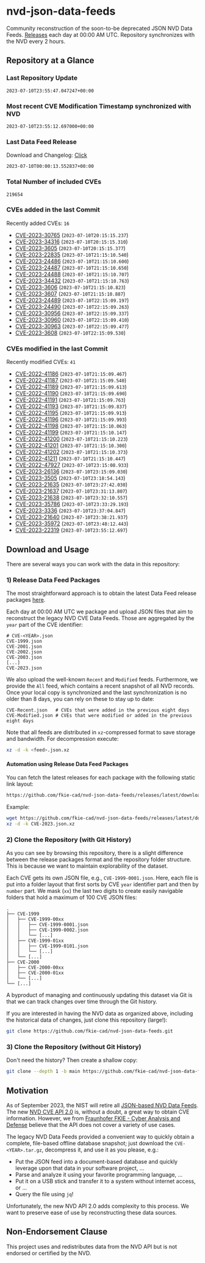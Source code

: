 # nvd-json-data-feeds

Community reconstruction of the soon-to-be deprecated JSON NVD Data Feeds. 
[Releases](https://github.com/fkie-cad/nvd-json-data-feeds/releases/latest) each day at 00:00 AM UTC.
Repository synchronizes with the NVD every 2 hours.

## Repository at a Glance

### Last Repository Update

```plain
2023-07-10T23:55:47.047247+00:00
```

### Most recent CVE Modification Timestamp synchronized with NVD

```plain
2023-07-10T23:55:12.697000+00:00
```

### Last Data Feed Release

Download and Changelog: [Click](https://github.com/fkie-cad/nvd-json-data-feeds/releases/latest)

```plain
2023-07-10T00:00:13.552837+00:00
```

### Total Number of included CVEs

```plain
219654
```

### CVEs added in the last Commit

Recently added CVEs: `16`

* [CVE-2023-30765](CVE-2023/CVE-2023-307xx/CVE-2023-30765.json) (`2023-07-10T20:15:15.237`)
* [CVE-2023-34316](CVE-2023/CVE-2023-343xx/CVE-2023-34316.json) (`2023-07-10T20:15:15.310`)
* [CVE-2023-3605](CVE-2023/CVE-2023-36xx/CVE-2023-3605.json) (`2023-07-10T20:15:15.377`)
* [CVE-2023-22835](CVE-2023/CVE-2023-228xx/CVE-2023-22835.json) (`2023-07-10T21:15:10.540`)
* [CVE-2023-24486](CVE-2023/CVE-2023-244xx/CVE-2023-24486.json) (`2023-07-10T21:15:10.600`)
* [CVE-2023-24487](CVE-2023/CVE-2023-244xx/CVE-2023-24487.json) (`2023-07-10T21:15:10.650`)
* [CVE-2023-24488](CVE-2023/CVE-2023-244xx/CVE-2023-24488.json) (`2023-07-10T21:15:10.707`)
* [CVE-2023-34432](CVE-2023/CVE-2023-344xx/CVE-2023-34432.json) (`2023-07-10T21:15:10.763`)
* [CVE-2023-3606](CVE-2023/CVE-2023-36xx/CVE-2023-3606.json) (`2023-07-10T21:15:10.823`)
* [CVE-2023-3607](CVE-2023/CVE-2023-36xx/CVE-2023-3607.json) (`2023-07-10T21:15:10.887`)
* [CVE-2023-24489](CVE-2023/CVE-2023-244xx/CVE-2023-24489.json) (`2023-07-10T22:15:09.197`)
* [CVE-2023-24490](CVE-2023/CVE-2023-244xx/CVE-2023-24490.json) (`2023-07-10T22:15:09.263`)
* [CVE-2023-30956](CVE-2023/CVE-2023-309xx/CVE-2023-30956.json) (`2023-07-10T22:15:09.337`)
* [CVE-2023-30960](CVE-2023/CVE-2023-309xx/CVE-2023-30960.json) (`2023-07-10T22:15:09.410`)
* [CVE-2023-30963](CVE-2023/CVE-2023-309xx/CVE-2023-30963.json) (`2023-07-10T22:15:09.477`)
* [CVE-2023-3608](CVE-2023/CVE-2023-36xx/CVE-2023-3608.json) (`2023-07-10T22:15:09.530`)


### CVEs modified in the last Commit

Recently modified CVEs: `41`

* [CVE-2022-41186](CVE-2022/CVE-2022-411xx/CVE-2022-41186.json) (`2023-07-10T21:15:09.467`)
* [CVE-2022-41187](CVE-2022/CVE-2022-411xx/CVE-2022-41187.json) (`2023-07-10T21:15:09.540`)
* [CVE-2022-41189](CVE-2022/CVE-2022-411xx/CVE-2022-41189.json) (`2023-07-10T21:15:09.613`)
* [CVE-2022-41190](CVE-2022/CVE-2022-411xx/CVE-2022-41190.json) (`2023-07-10T21:15:09.690`)
* [CVE-2022-41191](CVE-2022/CVE-2022-411xx/CVE-2022-41191.json) (`2023-07-10T21:15:09.763`)
* [CVE-2022-41193](CVE-2022/CVE-2022-411xx/CVE-2022-41193.json) (`2023-07-10T21:15:09.837`)
* [CVE-2022-41195](CVE-2022/CVE-2022-411xx/CVE-2022-41195.json) (`2023-07-10T21:15:09.913`)
* [CVE-2022-41196](CVE-2022/CVE-2022-411xx/CVE-2022-41196.json) (`2023-07-10T21:15:09.993`)
* [CVE-2022-41198](CVE-2022/CVE-2022-411xx/CVE-2022-41198.json) (`2023-07-10T21:15:10.063`)
* [CVE-2022-41199](CVE-2022/CVE-2022-411xx/CVE-2022-41199.json) (`2023-07-10T21:15:10.147`)
* [CVE-2022-41200](CVE-2022/CVE-2022-412xx/CVE-2022-41200.json) (`2023-07-10T21:15:10.223`)
* [CVE-2022-41201](CVE-2022/CVE-2022-412xx/CVE-2022-41201.json) (`2023-07-10T21:15:10.300`)
* [CVE-2022-41202](CVE-2022/CVE-2022-412xx/CVE-2022-41202.json) (`2023-07-10T21:15:10.373`)
* [CVE-2022-41211](CVE-2022/CVE-2022-412xx/CVE-2022-41211.json) (`2023-07-10T21:15:10.447`)
* [CVE-2022-47927](CVE-2022/CVE-2022-479xx/CVE-2022-47927.json) (`2023-07-10T23:15:08.933`)
* [CVE-2023-26136](CVE-2023/CVE-2023-261xx/CVE-2023-26136.json) (`2023-07-10T23:15:09.030`)
* [CVE-2023-3505](CVE-2023/CVE-2023-35xx/CVE-2023-3505.json) (`2023-07-10T23:18:54.143`)
* [CVE-2023-21635](CVE-2023/CVE-2023-216xx/CVE-2023-21635.json) (`2023-07-10T23:27:42.030`)
* [CVE-2023-21637](CVE-2023/CVE-2023-216xx/CVE-2023-21637.json) (`2023-07-10T23:31:13.807`)
* [CVE-2023-21638](CVE-2023/CVE-2023-216xx/CVE-2023-21638.json) (`2023-07-10T23:32:10.557`)
* [CVE-2023-35786](CVE-2023/CVE-2023-357xx/CVE-2023-35786.json) (`2023-07-10T23:33:29.193`)
* [CVE-2023-3336](CVE-2023/CVE-2023-33xx/CVE-2023-3336.json) (`2023-07-10T23:37:04.847`)
* [CVE-2023-21640](CVE-2023/CVE-2023-216xx/CVE-2023-21640.json) (`2023-07-10T23:38:21.937`)
* [CVE-2023-35972](CVE-2023/CVE-2023-359xx/CVE-2023-35972.json) (`2023-07-10T23:48:12.443`)
* [CVE-2023-22319](CVE-2023/CVE-2023-223xx/CVE-2023-22319.json) (`2023-07-10T23:55:12.697`)


## Download and Usage

There are several ways you can work with the data in this repository:

### 1) Release Data Feed Packages

The most straightforward approach is to obtain the latest Data Feed release packages [here](https://github.com/fkie-cad/nvd-json-data-feeds/releases/latest).

Each day at 00:00 AM UTC we package and upload JSON files that aim to reconstruct the legacy NVD CVE Data Feeds.
Those are aggregated by the `year` part of the CVE identifier:

```
# CVE-<YEAR>.json
CVE-1999.json
CVE-2001.json
CVE-2002.json
CVE-2003.json
[...]
CVE-2023.json
```

We also upload the well-known `Recent` and `Modified` feeds.
Furthermore, we provide the `All` feed, which contains a recent snapshot of all NVD records.
Once your local copy is synchronized and the last synchronization is no older than 8 days, you can rely on these to stay up to date:

```plain
CVE-Recent.json   # CVEs that were added in the previous eight days
CVE-Modified.json # CVEs that were modified or added in the previous eight days
```

Note that all feeds are distributed in `xz`-compressed format to save storage and bandwidth.
For decompression execute:

```sh
xz -d -k <feed>.json.xz
```


#### Automation using Release Data Feed Packages

You can fetch the latest releases for each package with the following static link layout:

```sh
https://github.com/fkie-cad/nvd-json-data-feeds/releases/latest/download/CVE-<YEAR>.json.xz
```

Example:

```sh
wget https://github.com/fkie-cad/nvd-json-data-feeds/releases/latest/download/CVE-2023.json.xz
xz -d -k CVE-2023.json.xz
```

### 2) Clone the Repository (with Git History)

As you can see by browsing this repository, there is a slight difference between the release packages format and the repository folder structure.
This is because we want to maintain explorability of the dataset.

Each CVE gets its own JSON file, e.g., `CVE-1999-0001.json`.
Here, each file is put into a folder layout that first sorts by CVE `year` identifier part and then by `number` part.
We mask (`xx`) the last two digits to create easily navigable folders that hold a maximum of 100 CVE JSON files:

```plain
.
├── CVE-1999
│   ├── CVE-1999-00xx
│   │   ├── CVE-1999-0001.json
│   │   ├── CVE-1999-0002.json
│   │   └── [...]
│   ├── CVE-1999-01xx
│   │   ├── CVE-1999-0101.json
│   │   └── [...]
│   └── [...]
├── CVE-2000
│   ├── CVE-2000-00xx
│   ├── CVE-2000-01xx
│   └── [...]
└── [...]
```

A byproduct of managing and continuously updating this dataset via Git is that we can track changes over time through the Git history.

If you are interested in having the NVD data as organized above, including the historical data of changes, just clone this repository (large!):

```sh
git clone https://github.com/fkie-cad/nvd-json-data-feeds.git
```

### 3) Clone the Repository (without Git History)

Don't need the history? Then create a shallow copy:

```sh
git clone --depth 1 -b main https://github.com/fkie-cad/nvd-json-data-feeds.git
```

## Motivation

As of September 2023, the NIST will retire all [JSON-based NVD Data Feeds](https://nvd.nist.gov/vuln/data-feeds#divRetirementBanner-1).
The new [NVD CVE API 2.0](https://nvd.nist.gov/developers/vulnerabilities) is, without a doubt, a great way to obtain CVE information.
However, we from [Fraunhofer FKIE - Cyber Analysis and Defense](https://www.fkie.fraunhofer.de/en/departments/cad.html) believe that the API does not cover a variety of use cases.

The legacy NVD Data Feeds provided a convenient way to quickly obtain a complete, file-based offline database snapshot; just download the `CVE-<YEAR>.tar.gz`, decompress it, and use it as you please, e.g.:

* Put the JSON feed into a document-based database and quickly leverage upon that data in your software project, ...
* Parse and analyze it using your favorite programming language, ...
* Put it on a USB stick and transfer it to a system without internet access, or ...
* Query the file using `jq`!

Unfortunately, the new NVD API 2.0 adds complexity to this process.
We want to preserve ease of use by reconstructing these data sources.

## Non-Endorsement Clause

This project uses and redistributes data from the NVD API but is not endorsed or certified by the NVD.